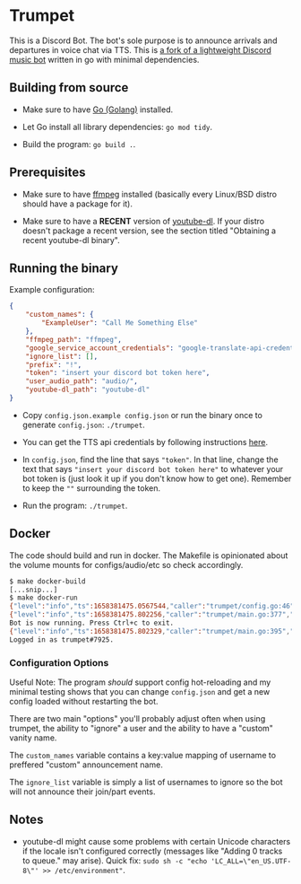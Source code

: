 # Trumpet

This is a Discord Bot. The bot's sole purpose is to announce arrivals and departures in voice chat via TTS. This is [a fork of a lightweight Discord music bot](https://github.com/xypwn/go-musicbot) written in go with minimal dependencies.

## Building from source

- Make sure to have [Go (Golang)](https://golang.org) installed.

- Let Go install all library dependencies: `go mod tidy`.

- Build the program: `go build .`.

## Prerequisites

- Make sure to have [ffmpeg](https://ffmpeg.org/) installed (basically every Linux/BSD distro should have a package for it).

- Make sure to have a **RECENT** version of [youtube-dl](https://yt-dl.org/). If your distro doesn't package a recent version, see the section titled "Obtaining a recent youtube-dl binary".

## Running the binary

Example configuration:

```json
{
	"custom_names": {
		"ExampleUser": "Call Me Something Else"
	},
	"ffmpeg_path": "ffmpeg",
	"google_service_account_credentials": "google-translate-api-credentials.json",
	"ignore_list": [],
	"prefix": "!",
	"token": "insert your discord bot token here",
	"user_audio_path": "audio/",
	"youtube-dl_path": "youtube-dl"
}
```

- Copy `config.json.example config.json` or run the binary once to generate `config.json`: `./trumpet`.

- You can get the TTS api credentials by following instructions [here](https://cloud.google.com/text-to-speech/docs/libraries#setting_up_authentication).

- In `config.json`, find the line that says `"token"`. In that line, change the text that says `"insert your discord bot token here"` to whatever your bot token is (just look it up if you don't know how to get one). Remember to keep the `""` surrounding the token.

- Run the program: `./trumpet`.

## Docker

The code should build and run in docker. The Makefile is opinionated about the volume mounts for configs/audio/etc so check accordingly.

```bash
$ make docker-build
[...snip...]
$ make docker-run
{"level":"info","ts":1658381475.0567544,"caller":"trumpet/config.go:46","msg":"Config file (re)loaded, hash: 99637ef5541bb735d92adad83c646569466c35df71d20190e88b23ab30bf295e\n"}
{"level":"info","ts":1658381475.802256,"caller":"trumpet/main.go:377","msg":"Opened Discord websocket session."}
Bot is now running. Press Ctrl+c to exit.
{"level":"info","ts":1658381475.802329,"caller":"trumpet/main.go:395","msg":"Logged in to Discord as trumpet#7925. Discord UID: 924974173963579392.","username":"trumpet","discriminator":"7925","id":"924974173963579392"}
Logged in as trumpet#7925.
```

### Configuration Options

Useful Note: The program _should_ support config hot-reloading and my minimal testing shows that you can change `config.json` and get a new config loaded without restarting the bot.

There are two main "options" you'll probably adjust often when using trumpet, the ability to "ignore" a user and the ability to have a "custom" vanity name.

The `custom_names` variable contains a key:value mapping of username to preffered "custom" announcement name.

The `ignore_list` variable is simply a list of usernames to ignore so the bot will not announce their join/part events.

## Notes

- youtube-dl might cause some problems with certain Unicode characters if the locale isn't configured correctly (messages like "Adding 0 tracks to queue." may arise). Quick fix: `sudo sh -c "echo 'LC_ALL=\"en_US.UTF-8\"' >> /etc/environment"`.
